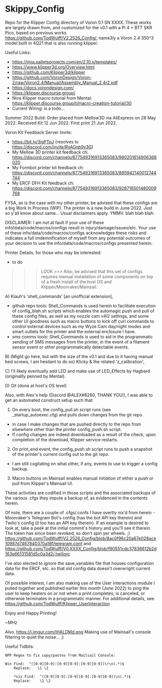 # Skippy_Config
Repo for the Klipper Config directory of Voron 0.1 SN XXXX.  These works are largely drawn from, and customized for the v0.1 with a Pi 4 + BTT SKR Pico, based on previous works https://github.com/TodWulff/V2.2526_Config/, name3ly a Voron 2.4 350^3 model built in 4Q21 that is also running klipper.

Useful Links:
- https://jinja.palletsprojects.com/en/2.10.x/templates/
- https://www.klipper3d.org/Overview.html
- https://github.com/Klipper3d/klipper
- https://github.com/VoronDesign/Voron-2/raw/Voron2.4/Manual/Assembly_Manual_2.4r2.pdf
- https://docs.vorondesign.com/
- https://klipper.discourse.group/
- Nice Klipper macro tutorial from Mental: https://klipper.discourse.group/t/macro-creation-tutorial/30
- Current Wiring: is a todo...

Summer 2022 Build:  Order placed from Mellow3D via AliExpress on 28 May 2022.  Received Kit 12 Jun 2022.  First print 21 Jun 2022.

Voron Kit Feedback Server Invite:  
 - https://bit.ly/3igPTpJ (resolves to https://discord.com/invite/RyAGnb9y3G)
 - My Mellow 3D printer kit feedback ch: https://discord.com/channels/877549316913365083/980201614906368020
 - My Formbot printer kit feedback ch: https://discord.com/channels/877549316913365083/885942140012744744
 - My ERCF DFH Kit feedback ch: https://discord.com/channels/877549316913365083/928716501480009768

FYSA, as is the case with my other printer, be advised that these configs are a big Work In Process (WIP).  The printer is a new
build in June 2022.  Just so y'all know about same...  Usual disclaimers apply.  YMMV.  blah blah blah.

DISCLAIMER:  I am not at fault if your use of these info/data/code/macros/configs result in injury/damage/issues/etc.
Your use of these info/data/code/macros/configs acknowledges these risks and indicates a full imdemnification
of myself from any potential outcomes of your decision to use the info/data/code/macros/configs presented herein.

Printer Details, for those who may be interested:
- to do
 
>>> LOOK >>> Also, be advised that this set of configs requires manual installation of some components on top of a fresh install of the host OS and Klipper/Moonraker/Mainsail:

A) Kiauh's 'shell_commands' [an unofficial extension], 
  - github repo tools:  Shell_Commands is used herein to facilitate execution of config_blah.sh scripts which enables the automagic push and pull of these config files, as well as my nozzle cam v4l2 settings, and some other UI goodness such as macro buttons to kick off curl commands to control external devices such as my Wyze Cam day/night modes and smart outlets for the printer and the external enclosure I have.
  - sms comms tools:  Shell_Commands is used to aid in the programmatic sending of SMS messages from the printer, in the event of a filament sensor event or other programmatically detectable events.

B) (Might go here, but with the size of the v0.1 and due to it having manual bed screws, I am hesitant to do so) Klicky & the related 'z_calibration',

C) I'll likely eventually add LED and make use of LED_Effects by Hagbard (originallly penned by Mental).

D) Git (done at host's OS level)

Also, with Alex's help (Discord @ALEX#8260, THANK YOU!), I was able to get an automated construct setup such that:

1) On every boot, the config_pull.sh script runs (see _startup_autoexec.cfg) and pulls down changes from the git repo.
  - in case I make changes that are pushed directly to the repo from elsewhere other than the printer config_push.sh script.
  - If config changes are indeed downloaded as a result of the check, upon completion of the download, Klipper service restarts.
  
2) On print_end event, the config_push.sh script runs to push a snapshot of the printer's current config out to the git repo.
  - I am still cogitating on what other, if any, events to use to trigger a config backup.
  
3) Macro buttons on Mainsail enables manual initiation of either a push or pull from Klipper's Mainsail UI.
  
These activities are codified in those scripts and the associated backups of the various .cfgs they impute a backup of, as evidenced in the contents herein.

Of note, there are a couple of .cfgs/.confs I have overtly nix'd from herein - Moonraker's Telegram Bot's config (has the bot API key therein) and Twilio's config (it too has an API key therein).  If an example is desired to look at, take a peek at the initial commit's history and you'll see it therein.  The token has since been revoked, so don't spin yer wheels. ;)
https://github.com/TodWulff/V2.2526_Config/blob/8ac0f96c20a67e028ace10987d7467840370a18f/telegram.conf
and 
https://github.com/TodWulff/V0.XXXX_Config/blob/f90551cdc37836612b2d163e66131581d5c0a3d2/.twiliorc

I've also elected to ignore the save_variables file that houses configuration data for the ERCF, etc. so that old config data doesn't overwright current data.

Of possible interest, I am also making use of the User Interactions module I pulled together and published earlier this month (June 2022) to ping the user to keep heaters on or not when a print completes, is canceled, or otherwise terminates in a programmatic manner.  For additional details, see: https://github.com/TodWulff/Klipper_UserInteraction

Enjoy and Happy Printing!

~MHz

Also, https://i.imgur.com/IHALDMd.png  Making use of Mainsail's console filtering to quiet the noise... ;)

Useful Tidbits:

	NPP Regex to fix copy/pastes from Mailsail Console:

    Win Find:  ^([0-9][0-9]:[0-9][0-9]:[0-9][0-9])\r\n(.*)$
		Replace:   \1 \2
		
		*nix Find:  ^([0-9][0-9]:[0-9][0-9]:[0-9][0-9])\n(.*)$
		Replace:    \1 \2

		

